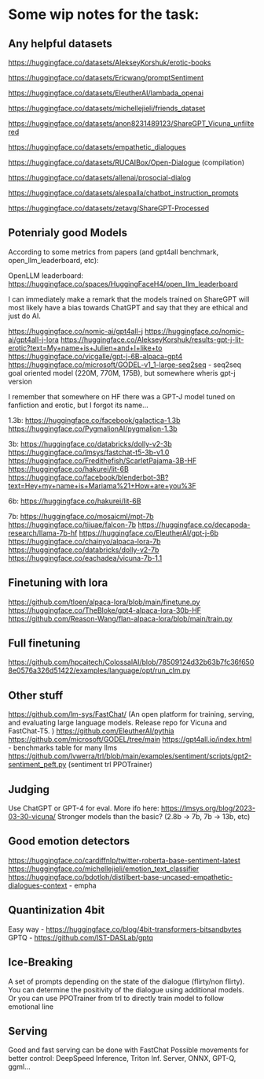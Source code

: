 # Some wip notes for the task:

## Any helpful datasets

https://huggingface.co/datasets/AlekseyKorshuk/erotic-books

https://huggingface.co/datasets/Ericwang/promptSentiment

https://huggingface.co/datasets/EleutherAI/lambada_openai

https://huggingface.co/datasets/michellejieli/friends_dataset

https://huggingface.co/datasets/anon8231489123/ShareGPT_Vicuna_unfiltered

https://huggingface.co/datasets/empathetic_dialogues

https://huggingface.co/datasets/RUCAIBox/Open-Dialogue (compilation)

https://huggingface.co/datasets/allenai/prosocial-dialog

https://huggingface.co/datasets/alespalla/chatbot_instruction_prompts

https://huggingface.co/datasets/zetavg/ShareGPT-Processed


## Potenrialy good Models

According to some metrics from papers (and gpt4all benchmark, open_llm_leaderboard, etc):

OpenLLM leaderboard: https://huggingface.co/spaces/HuggingFaceH4/open_llm_leaderboard

I can immediately make a remark that the models trained on ShareGPT will most likely have a bias towards ChatGPT and say that they are ethical and just do AI.

https://huggingface.co/nomic-ai/gpt4all-j
https://huggingface.co/nomic-ai/gpt4all-j-lora
https://huggingface.co/AlekseyKorshuk/results-gpt-j-lit-erotic?text=My+name+is+Julien+and+I+like+to
https://huggingface.co/vicgalle/gpt-j-6B-alpaca-gpt4
https://huggingface.co/microsoft/GODEL-v1_1-large-seq2seq - seq2seq goal oriented model (220M, 770M, 175B), but somewhere wheris gpt-j version

I remember that somewhere on HF there was a GPT-J model tuned on fanfiction and erotic, but I forgot its name...

1.3b:
https://huggingface.co/facebook/galactica-1.3b
https://huggingface.co/PygmalionAI/pygmalion-1.3b

3b:
https://huggingface.co/databricks/dolly-v2-3b
https://huggingface.co/lmsys/fastchat-t5-3b-v1.0
https://huggingface.co/Fredithefish/ScarletPajama-3B-HF
https://huggingface.co/hakurei/lit-6B
https://huggingface.co/facebook/blenderbot-3B?text=Hey+my+name+is+Mariama%21+How+are+you%3F

6b:
https://huggingface.co/hakurei/lit-6B

7b:
https://huggingface.co/mosaicml/mpt-7b
https://huggingface.co/tiiuae/falcon-7b
https://huggingface.co/decapoda-research/llama-7b-hf
https://huggingface.co/EleutherAI/gpt-j-6b
https://huggingface.co/chainyo/alpaca-lora-7b
https://huggingface.co/databricks/dolly-v2-7b
https://huggingface.co/eachadea/vicuna-7b-1.1

## Finetuning with lora

https://github.com/tloen/alpaca-lora/blob/main/finetune.py
https://huggingface.co/TheBloke/gpt4-alpaca-lora-30b-HF
https://github.com/Reason-Wang/flan-alpaca-lora/blob/main/train.py

## Full finetuning

https://github.com/hpcaitech/ColossalAI/blob/78509124d32b63b7fc36f6508e0576a326d51422/examples/language/opt/run_clm.py

## Other stuff

https://github.com/lm-sys/FastChat/ (An open platform for training, serving, and evaluating large language models. Release repo for Vicuna and FastChat-T5. )
https://github.com/EleutherAI/pythia
https://github.com/microsoft/GODEL/tree/main
https://gpt4all.io/index.html - benchmarks table for many llms
https://github.com/lvwerra/trl/blob/main/examples/sentiment/scripts/gpt2-sentiment_peft.py (sentiment trl PPOTrainer)

## Judging

Use ChatGPT or GPT-4 for eval. More ifo here: https://lmsys.org/blog/2023-03-30-vicuna/
Stronger models than the basic? (2.8b -> 7b, 7b -> 13b, etc)

## Good emotion detectors

https://huggingface.co/cardiffnlp/twitter-roberta-base-sentiment-latest
https://huggingface.co/michellejieli/emotion_text_classifier
https://huggingface.co/bdotloh/distilbert-base-uncased-empathetic-dialogues-context - empha

## Quantinization 4bit

Easy way - https://huggingface.co/blog/4bit-transformers-bitsandbytes
GPTQ - https://github.com/IST-DASLab/gptq

## Ice-Breaking

A set of prompts depending on the state of the dialogue (flirty/non flirty). \
You can determine the positivity of the dialogue using additional models. \
Or you can use PPOTrainer from trl to directly train model to follow emotional line

## Serving

Good and fast serving can be done with FastChat
Possible movements for better control: DeepSpeed Inference, Triton Inf. Server, ONNX, GPT-Q, ggml...
